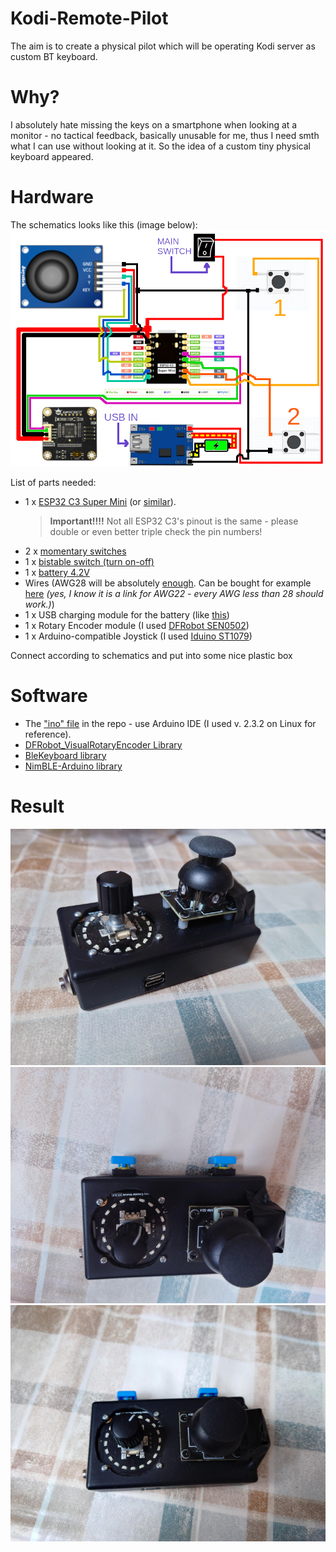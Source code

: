 # Kodi-Remote-Pilot
The aim is to create a physical pilot which will be operating Kodi server as custom BT keyboard.

# Why?
I absolutely hate missing the keys on a smartphone when looking at a monitor - no tactical feedback, basically unusable for me, thus I need smth what I can use without looking at it.
So the idea of a custom tiny physical keyboard appeared.

# Hardware
The schematics looks like this (image below):
![schematics](kodi_pilot.png)

List of parts needed:
* 1 x [ESP32 C3 Super Mini](https://www.aliexpress.com/w/wholesale-esp32-c3-super-mini.html?spm=a2g0o.home.search.0) (or [similar](https://botland.store/esp32-wifi-and-bt-modules/23869-esp32-c3-zero-mini-development-board-with-soldered-connections-esp32-c3fn4-waveshare-25452.html)).
  > **Important!!!!** Not all ESP32 C3's pinout is the same - please double or even better triple check the pin numbers!
* 2 x [momentary switches](https://botland.store/79-tact-switch)
* 1 x [bistable switch (turn on-off)](https://botland.store/search?s=bistable%20switch)
* 1 x [battery 4.2V](https://botland.store/275-battery-li-pol-1s-37-v)
* Wires (AWG28 will be absolutely [enough](https://www.powerstream.com/Wire_Size.htm). Can be bought for example [here](https://botland.store/single-strand-wires/15203-wire-spool-set-22awg-diferent-collors-75m-x-6pcs-5904422323479.html) *(yes, I know it is a link for AWG22 - every AWG less than 28 should work.)*)
* 1 x USB charging module for the battery (like [this](https://botland.store/charger-modules-for-li-po-batteries/6944-lipol-charger-tp4056-1s-37v-microusb-with-5904422375355.html))
* 1 x Rotary Encoder module (I used [DFRobot SEN0502](https://wiki.dfrobot.com/SKU_SEN0502_Rotary_Encoder_Module_I2C))
* 1 x Arduino-compatible Joystick (I used [Iduino ST1079](https://botland.store/joystick/1942-thumb-joystick-5904422356231.html))

Connect according to schematics and put into some nice plastic box

# Software

* The ["ino" file](kodi_remote.ino) in the repo - use Arduino IDE (I used v. 2.3.2 on Linux for reference).
* [DFRobot_VisualRotaryEncoder Library](https://github.com/DFRobot/DFRobot_VisualRotaryEncoder)
* [BleKeyboard library](https://github.com/oden-umaru/ESP32C3-BLE-Keyboard)
* [NimBLE-Arduino library](https://github.com/h2zero/NimBLE-Arduino)

# Result

![View 1](result1.png)
![View 2](result2.png)
![View 3](result3.png)

